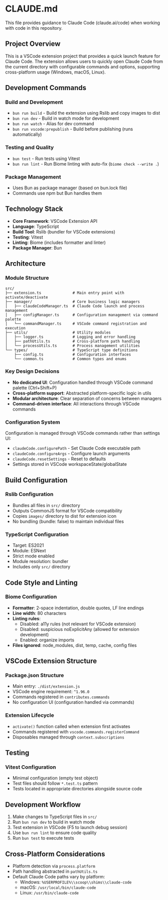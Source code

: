 # CLAUDE.md

This file provides guidance to Claude Code (claude.ai/code) when working with code in this repository.

## Project Overview

This is a VSCode extension project that provides a quick launch feature for Claude Code. The extension allows users to quickly open Claude Code from the current directory with configurable commands and options, supporting cross-platform usage (Windows, macOS, Linux).

## Development Commands

### Build and Development
- `bun run build` - Build the extension using Rslib and copy images to dist
- `bun run dev` - Build in watch mode for development
- `bun run watch` - Alias for dev command
- `bun run vscode:prepublish` - Build before publishing (runs automatically)

### Testing and Quality
- `bun test` - Run tests using Vitest
- `bun run lint` - Run Biome linting with auto-fix (`biome check --write .`)

### Package Management
- Uses Bun as package manager (based on bun.lock file)
- Commands use npm but Bun handles them

## Technology Stack

- **Core Framework**: VSCode Extension API
- **Language**: TypeScript
- **Build Tool**: Rslib (bundler for VSCode extensions)
- **Testing**: Vitest
- **Linting**: Biome (includes formatter and linter)
- **Package Manager**: Bun

## Architecture

### Module Structure
```
src/
├── extension.ts              # Main entry point with activate/deactivate
├── manager/                  # Core business logic managers
│   ├── claudeCodeManager.ts  # Claude Code launch and process management
│   ├── configManager.ts      # Configuration management via command palette
│   └── commandManager.ts     # VSCode command registration and execution
├── utils/                    # Utility modules
│   ├── logger.ts             # Logging and error handling
│   ├── pathUtils.ts          # Cross-platform path handling
│   └── processUtils.ts       # Process management utilities
└── types/                    # TypeScript type definitions
    ├── config.ts             # Configuration interfaces
    └── common.ts             # Common types and enums
```

### Key Design Decisions
- **No dedicated UI**: Configuration handled through VSCode command palette (Ctrl+Shift+P)
- **Cross-platform support**: Abstracted platform-specific logic in utils
- **Modular architecture**: Clear separation of concerns between managers
- **Command-driven interface**: All interactions through VSCode commands

### Configuration System
Configuration is managed through VSCode commands rather than settings UI:
- `claudeCode.configurePath` - Set Claude Code executable path
- `claudeCode.configureArgs` - Configure launch arguments
- `claudeCode.resetSettings` - Reset to defaults
- Settings stored in VSCode workspaceState/globalState

## Build Configuration

### Rslib Configuration
- Bundles all files in `src/` directory
- Outputs CommonJS format for VSCode compatibility
- Copies `images/` directory to dist for extension icon
- No bundling (bundle: false) to maintain individual files

### TypeScript Configuration
- Target: ES2021
- Module: ESNext
- Strict mode enabled
- Module resolution: bundler
- Includes only `src/` directory

## Code Style and Linting

### Biome Configuration
- **Formatter**: 2-space indentation, double quotes, LF line endings
- **Line width**: 80 characters
- **Linting rules**: 
  - Disabled: a11y rules (not relevant for VSCode extension)
  - Disabled: suspicious noExplicitAny (allowed for extension development)
  - Enabled: organize imports
- **Files ignored**: node_modules, dist, temp, cache, config files

## VSCode Extension Structure

### Package.json Structure
- Main entry: `./dist/extension.js`
- VSCode engine requirement: `^1.96.0`
- Commands registered in `contributes.commands`
- No configuration UI (configuration handled via commands)

### Extension Lifecycle
- `activate()` function called when extension first activates
- Commands registered with `vscode.commands.registerCommand`
- Disposables managed through `context.subscriptions`

## Testing

### Vitest Configuration
- Minimal configuration (empty test object)
- Test files should follow `*.test.ts` pattern
- Tests located in appropriate directories alongside source code

## Development Workflow

1. Make changes to TypeScript files in `src/`
2. Run `bun run dev` to build in watch mode
3. Test extension in VSCode (F5 to launch debug session)
4. Use `bun run lint` to ensure code quality
5. Run `bun test` to execute tests

## Cross-Platform Considerations

- Platform detection via `process.platform`
- Path handling abstracted in `pathUtils.ts`
- Default Claude Code paths vary by platform:
  - Windows: `%USERPROFILE%\\scoop\\shims\\claude-code`
  - macOS: `/usr/local/bin/claude-code`
  - Linux: `/usr/bin/claude-code`